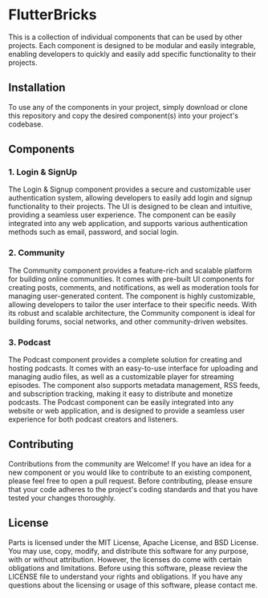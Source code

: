 # FlutterBricks
This is a collection of individual components that can be used by other projects. Each component is designed to be modular and easily integrable, enabling developers to quickly and easily add specific functionality to their projects.

## Installation
To use any of the components in your project, simply download or clone this repository and copy the desired component(s) into your project's codebase.

## Components
### 1. Login & SignUp
The Login & Signup component provides a secure and customizable user authentication system, allowing developers to easily add login and signup functionality to their projects. The UI is designed to be clean and intuitive, providing a seamless user experience. The component can be easily integrated into any web application, and supports various authentication methods such as email, password, and social login.

### 2. Community
The Community component provides a feature-rich and scalable platform for building online communities. It comes with pre-built UI components for creating posts, comments, and notifications, as well as moderation tools for managing user-generated content. The component is highly customizable, allowing developers to tailor the user interface to their specific needs. With its robust and scalable architecture, the Community component is ideal for building forums, social networks, and other community-driven websites.

### 3. Podcast
The Podcast component provides a complete solution for creating and hosting podcasts. It comes with an easy-to-use interface for uploading and managing audio files, as well as a customizable player for streaming episodes. The component also supports metadata management, RSS feeds, and subscription tracking, making it easy to distribute and monetize podcasts. The Podcast component can be easily integrated into any website or web application, and is designed to provide a seamless user experience for both podcast creators and listeners.

## Contributing
Contributions from the community are Welcome! If you have an idea for a new component or you would like to contribute to an existing component, please feel free to open a pull request. Before contributing, please ensure that your code adheres to the project's coding standards and that you have tested your changes thoroughly.

## License
Parts is licensed under the MIT License, Apache License, and BSD License. You may use, copy, modify, and distribute this software for any purpose, with or without attribution. However, the licenses do come with certain obligations and limitations. Before using this software, please review the LICENSE file to understand your rights and obligations. If you have any questions about the licensing or usage of this software, please contact me. 
